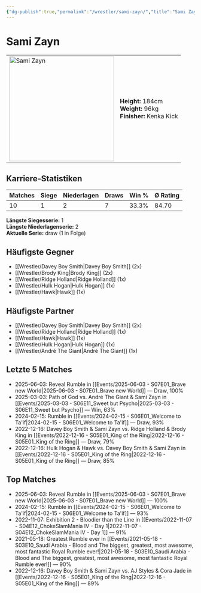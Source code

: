 ```yaml
---
{"dg-publish":true,"permalink":"/wrestler/sami-zayn/","title":"Sami Zayn","tags":["wrestler"],"noteIcon":""}
---
```



# Sami Zayn

<table>
        <tr>
        <td><img src="https://github.com/CptSpaulding1980/choke-slam-wrestling/releases/download/images/Sami_Zayn.png" width="280" alt="Sami Zayn"></td>
        <td>
        <b>Height:</b> 184cm<br>
        <b>Weight:</b> 96kg<br>
        <b>Finisher:</b> Kenka Kick<br>
        </td>
        </tr>
        </table>
        

## Karriere-Statistiken

| Matches | Siege | Niederlagen | Draws | Win % | Ø Rating |
|---------|-------|-------------|-------|-------|-----------|
| 10 | 1 | 2 | 7 | 33.3% | 84.70 |

**Längste Siegesserie:** 1<br>**Längste Niederlagenserie:** 2<br>**Aktuelle Serie:** draw (1 in Folge)


## Häufigste Gegner
- [[Wrestler/Davey Boy Smith\|Davey Boy Smith]] (2x)
- [[Wrestler/Brody King\|Brody King]] (2x)
- [[Wrestler/Ridge Holland\|Ridge Holland]] (1x)
- [[Wrestler/Hulk Hogan\|Hulk Hogan]] (1x)
- [[Wrestler/Hawk\|Hawk]] (1x)

## Häufigste Partner
- [[Wrestler/Davey Boy Smith\|Davey Boy Smith]] (2x)
- [[Wrestler/Ridge Holland\|Ridge Holland]] (1x)
- [[Wrestler/Hawk\|Hawk]] (1x)
- [[Wrestler/Hulk Hogan\|Hulk Hogan]] (1x)
- [[Wrestler/André The Giant\|André The Giant]] (1x)

## Letzte 5 Matches
- 2025-06-03: Reveal Rumble in [[Events/2025-06-03 - S07E01_Brave new World\|2025-06-03 - S07E01_Brave new World]] — Draw, 100%
- 2025-03-03: Path of God vs. André The Giant & Sami Zayn in [[Events/2025-03-03 - S06E11_Sweet but Psycho\|2025-03-03 - S06E11_Sweet but Psycho]] — Win, 63%
- 2024-02-15: Rumble in [[Events/2024-02-15 - S06E01_Welcome to Ta'if\|2024-02-15 - S06E01_Welcome to Ta'if]] — Draw, 93%
- 2022-12-16: Davey Boy Smith & Sami Zayn vs. Ridge Holland & Brody King in [[Events/2022-12-16 - S05E01_King of the Ring\|2022-12-16 - S05E01_King of the Ring]] — Draw, 79%
- 2022-12-16: Hulk Hogan & Hawk vs. Davey Boy Smith & Sami Zayn in [[Events/2022-12-16 - S05E01_King of the Ring\|2022-12-16 - S05E01_King of the Ring]] — Draw, 85%

## Top Matches
- 2025-06-03: Reveal Rumble in [[Events/2025-06-03 - S07E01_Brave new World\|2025-06-03 - S07E01_Brave new World]] — 100%
- 2024-02-15: Rumble in [[Events/2024-02-15 - S06E01_Welcome to Ta'if\|2024-02-15 - S06E01_Welcome to Ta'if]] — 93%
- 2022-11-07: Exhibition 2 - Bloodier than the Line in [[Events/2022-11-07 - S04E12_ChokeSlamMania IV - Day 1\|2022-11-07 - S04E12_ChokeSlamMania IV - Day 1]] — 91%
- 2021-05-18: Greatest Rumble ever in [[Events/2021-05-18 - S03E10_Saudi Arabia - Blood and The biggest, greatest, most awesome, most fantastic Royal Rumble ever!\|2021-05-18 - S03E10_Saudi Arabia - Blood and The biggest, greatest, most awesome, most fantastic Royal Rumble ever!]] — 90%
- 2022-12-16: Davey Boy Smith & Sami Zayn vs. AJ Styles & Cora Jade in [[Events/2022-12-16 - S05E01_King of the Ring\|2022-12-16 - S05E01_King of the Ring]] — 89%
